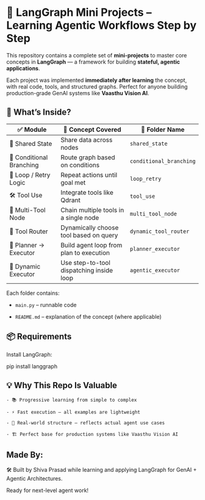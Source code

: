 # 🤖 LangGraph Mini Projects – Learning Agentic Workflows Step by Step

This repository contains a complete set of **mini-projects** to master core concepts in **LangGraph** — a framework for building **stateful, agentic applications**.

Each project was implemented **immediately after learning** the concept, with real code, tools, and structured graphs. Perfect for anyone building production-grade GenAI systems like **Vaasthu Vision AI**.

## 🚀 What’s Inside?

| ✅ Module | 🧠 Concept Covered | 📂 Folder Name |
|----------|--------------------|----------------|
| 🔁 Shared State | Share data across nodes | `shared_state` |
| 🔀 Conditional Branching | Route graph based on conditions | `conditional_branching` |
| 🔄 Loop / Retry Logic | Repeat actions until goal met | `loop_retry` |
| 🛠️ Tool Use | Integrate tools like Qdrant | `tool_use` |
| 🧩 Multi-Tool Node | Chain multiple tools in a single node | `multi_tool_node` |
| 🧭 Tool Router | Dynamically choose tool based on query | `dynamic_tool_router` |
| 🧠 Planner → Executor | Build agent loop from plan to execution | `planner_executor` |
| 🔂 Dynamic Executor | Use step-to-tool dispatching inside loop | `agentic_executor` |


Each folder contains:

- `main.py` – runnable code

- `README.md` – explanation of the concept (where applicable)

## 📦 Requirements

Install LangGraph:

pip install langgraph


## 💡 Why This Repo Is Valuable

    - 📚 Progressive learning from simple to complex

    - ⚡ Fast execution – all examples are lightweight

    - 🧠 Real-world structure – reflects actual agent use cases

    - 🏗️ Perfect base for production systems like Vaasthu Vision AI

## Made By:

🛠️ Built by Shiva Prasad while learning and applying LangGraph for GenAI + Agentic Architectures.

Ready for next-level agent work!









